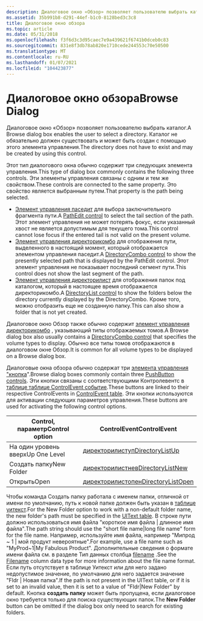 ```yaml
---
description: Диалоговое окно «Обзор» позволяет пользователю выбрать каталог. Каталог не обязательно должен существовать и может быть создан с помощью этого элемента управления.
ms.assetid: 35b991b8-d291-44ef-b1c0-8128bed3c3c8
title: Диалоговое окно обзора
ms.topic: article
ms.date: 05/31/2018
ms.openlocfilehash: f3f6d3c3d95caec7e9a439621f6741b0dceb0c83
ms.sourcegitcommit: 831e8f3db78ab820e1710cede244553c70e50500
ms.translationtype: MT
ms.contentlocale: ru-RU
ms.lasthandoff: 01/07/2021
ms.locfileid: "104423877"
---
```

# <a name="browse-dialog"></a><span data-ttu-id="6438e-104">Диалоговое окно обзора</span><span class="sxs-lookup"><span data-stu-id="6438e-104">Browse Dialog</span></span>

<span data-ttu-id="6438e-105">Диалоговое окно «Обзор» позволяет пользователю выбрать каталог.</span><span class="sxs-lookup"><span data-stu-id="6438e-105">A Browse dialog box enables the user to select a directory.</span></span> <span data-ttu-id="6438e-106">Каталог не обязательно должен существовать и может быть создан с помощью этого элемента управления.</span><span class="sxs-lookup"><span data-stu-id="6438e-106">The directory does not have to exist and may be created by using this control.</span></span>

<span data-ttu-id="6438e-107">Этот тип диалогового окна обычно содержит три следующих элемента управления.</span><span class="sxs-lookup"><span data-stu-id="6438e-107">This type of dialog box commonly contains the following three controls.</span></span> <span data-ttu-id="6438e-108">Эти элементы управления связаны с одним и тем же свойством.</span><span class="sxs-lookup"><span data-stu-id="6438e-108">These controls are connected to the same property.</span></span> <span data-ttu-id="6438e-109">Это свойство является выбранным путем.</span><span class="sxs-lookup"><span data-stu-id="6438e-109">That property is the path being selected.</span></span>

-   <span data-ttu-id="6438e-110">[Элемент управления паседит](pathedit-control.md) для выбора заключительного фрагмента пути.</span><span class="sxs-lookup"><span data-stu-id="6438e-110">A [PathEdit control](pathedit-control.md) to select the tail section of the path.</span></span> <span data-ttu-id="6438e-111">Этот элемент управления не может потерять фокус, если указанный хвост не является допустимым для текущего тома.</span><span class="sxs-lookup"><span data-stu-id="6438e-111">This control cannot lose focus if the entered tail is not valid on the present volume.</span></span>
-   <span data-ttu-id="6438e-112">[Элемент управления директорикомбо](directorycombo-control.md) для отображения пути, выделенного в настоящий момент, который отображается элементом управления паседит.</span><span class="sxs-lookup"><span data-stu-id="6438e-112">A [DirectoryCombo control](directorycombo-control.md) to show the presently selected path that is displayed by the PathEdit control.</span></span> <span data-ttu-id="6438e-113">Этот элемент управления не показывает последний сегмент пути.</span><span class="sxs-lookup"><span data-stu-id="6438e-113">This control does not show the last segment of the path.</span></span>
-   <span data-ttu-id="6438e-114">[Элемент управления директорилист](directorylist-control.md) для отображения папок под каталогом, который в настоящее время отображается директорикомбо.</span><span class="sxs-lookup"><span data-stu-id="6438e-114">A [DirectoryList control](directorylist-control.md) to show the folders below the directory currently displayed by the DirectoryCombo.</span></span> <span data-ttu-id="6438e-115">Кроме того, можно отобразить еще не созданную папку.</span><span class="sxs-lookup"><span data-stu-id="6438e-115">This can also show a folder that is not yet created.</span></span>

<span data-ttu-id="6438e-116">Диалоговое окно Обзор также обычно содержит [элемент управления директорикомбо](directorycombo-control.md) , указывающий типы отображаемых томов.</span><span class="sxs-lookup"><span data-stu-id="6438e-116">A Browse dialog box also usually contains a [DirectoryCombo control](directorycombo-control.md) that specifies the volume types to display.</span></span> <span data-ttu-id="6438e-117">Обычно все типы томов отображаются в диалоговом окне Обзор.</span><span class="sxs-lookup"><span data-stu-id="6438e-117">It is common for all volume types to be displayed on a Browse dialog box.</span></span>

<span data-ttu-id="6438e-118">Диалоговые окна обзора обычно содержат три [элемента управления "кнопка](pushbutton-control.md)".</span><span class="sxs-lookup"><span data-stu-id="6438e-118">Browse dialog boxes commonly contain three [PushButton controls](pushbutton-control.md).</span></span> <span data-ttu-id="6438e-119">Эти кнопки связаны с соответствующими Контролевентс в [таблице таблице ControlEvent событие](controlevent-table.md).</span><span class="sxs-lookup"><span data-stu-id="6438e-119">These buttons are linked to their respective ControlEvents in [ControlEvent table](controlevent-table.md).</span></span> <span data-ttu-id="6438e-120">Эти кнопки используются для активации следующих параметров управления.</span><span class="sxs-lookup"><span data-stu-id="6438e-120">These buttons are used for activating the following control options.</span></span>



| <span data-ttu-id="6438e-121">Control, параметр</span><span class="sxs-lookup"><span data-stu-id="6438e-121">Control option</span></span> | <span data-ttu-id="6438e-122">ControlEvent</span><span class="sxs-lookup"><span data-stu-id="6438e-122">ControlEvent</span></span>                                            |
|----------------|---------------------------------------------------------|
| <span data-ttu-id="6438e-123">На один уровень вверх</span><span class="sxs-lookup"><span data-stu-id="6438e-123">Up One Level</span></span>   | [<span data-ttu-id="6438e-124">директорилиступ</span><span class="sxs-lookup"><span data-stu-id="6438e-124">DirectoryListUp</span></span>](directorylistup-controlevent.md)     |
| <span data-ttu-id="6438e-125">Создать папку</span><span class="sxs-lookup"><span data-stu-id="6438e-125">New Folder</span></span>     | [<span data-ttu-id="6438e-126">директорилистнев</span><span class="sxs-lookup"><span data-stu-id="6438e-126">DirectoryListNew</span></span>](directorylistnew-controlevent.md)   |
| <span data-ttu-id="6438e-127">Открыть</span><span class="sxs-lookup"><span data-stu-id="6438e-127">Open</span></span>           | [<span data-ttu-id="6438e-128">директорилистопен</span><span class="sxs-lookup"><span data-stu-id="6438e-128">DirectoryListOpen</span></span>](directorylistopen-controlevent.md) |



 

<span data-ttu-id="6438e-129">Чтобы команда Создать папку работала с именем папки, отличной от имени по умолчанию, путь к новой папке должен быть указан в [таблице уитекст](uitext-table.md).</span><span class="sxs-lookup"><span data-stu-id="6438e-129">For the New Folder option to work with a non-default folder name, the new folder's path must be specified in the [UIText table](uitext-table.md).</span></span> <span data-ttu-id="6438e-130">В строке пути должно использоваться имя файла "короткое имя файла \| длинное имя файла".</span><span class="sxs-lookup"><span data-stu-id="6438e-130">The path string should use the "short file name\|long file name" form for the file name.</span></span> <span data-ttu-id="6438e-131">Например, используйте имя файла, например "Мипрод ~ 1 \| мой продукт невероятные".</span><span class="sxs-lookup"><span data-stu-id="6438e-131">For example, use a file name such as "MyProd~1\|My Fabulous Product".</span></span> <span data-ttu-id="6438e-132">Дополнительные сведения о формате имени файла см. в разделе Тип данных столбца [filename](filename.md) .</span><span class="sxs-lookup"><span data-stu-id="6438e-132">See the [Filename](filename.md) column data type for more information about the file name format.</span></span> <span data-ttu-id="6438e-133">Если путь отсутствует в таблице Уитекст или для него задано недопустимое значение, по умолчанию для него задается значение "Fldr \| Новая папка".</span><span class="sxs-lookup"><span data-stu-id="6438e-133">If the path is not present in the UIText table, or if it is set to an invalid value, then it is set to a value of "Fldr\|New Folder" by default.</span></span> <span data-ttu-id="6438e-134">Кнопка **создать папку** может быть пропущена, если диалоговое окно требуется только для поиска существующих папок.</span><span class="sxs-lookup"><span data-stu-id="6438e-134">The **New Folder** button can be omitted if the dialog box only need to search for existing folders.</span></span>

 

 



